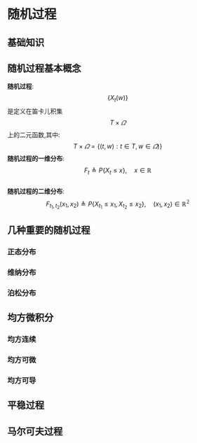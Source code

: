 # 随机过程

## 基础知识

## 随机过程基本概念

**随机过程**:
$$
    {\{X_t(w)\}}
$$
是定义在笛卡儿积集
$$
    T \times \varOmega
$$
上的二元函数,其中:
$$
    T \times \varOmega = \{(t, w): t \in T, w \in \varOmega)\}
$$
**随机过程的一维分布**:
$$
    F_t \triangleq P \{X_t \leq x \}, \quad x \in \mathbb{R}
$$  
**随机过程的二维分布**:
$$
    F_{{t_1},{t_2}}(x_1, x_2) \triangleq P \{ X_{t_1} \leq x_1, X_{t_2} \leq x_2 \}, \quad (x_1,x_2) \in \mathbb{R^2}
$$

## 几种重要的随机过程

### 正态分布

### 维纳分布

### 泊松分布

## 均方微积分

### 均方连续

### 均方可微

### 均方可导

## 平稳过程

## 马尔可夫过程
